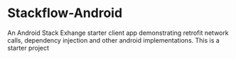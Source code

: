 # Stackflow-Android
 An Android Stack Exhange starter client app demonstrating retrofit network calls, dependency injection and other android implementations.
This is a starter project
